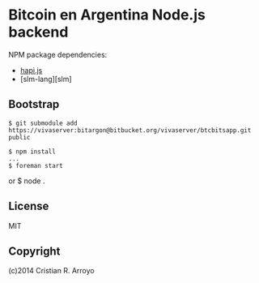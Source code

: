 # Bitcoin en Argentina Node.js backend

NPM package dependencies:

* [hapi.js][hapi]
* [slm-lang][slm]

## Bootstrap

    $ git submodule add https://vivaserver:bitargon@bitbucket.org/vivaserver/btcbitsapp.git public

    $ npm install
    ...
    $ foreman start
or
    $ node .

## License

MIT

## Copyright

(c)2014 Cristian R. Arroyo

[rtch]: http://goratchet.com
[fora]: http://mozilla.github.io/localForage/
[nume]: http://numeraljs.com
[mome]: http://momentjs.com/
[zpto]: http://zeptojs.com/

[hapi]: http://hapijs.com/
[slml]: https://github.com/slm-lang/slm
